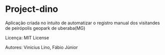 # Project-dino
Aplicação criada no intuito de automatizar o registro manual dos visitandes de peirópolis geopark de uberaba(MG)

Licença:
MIT License

Autores:
Vinicius Lino,
Fábio Júnior
